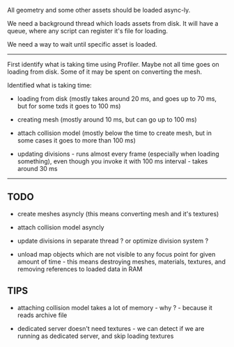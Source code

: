 

All geometry and some other assets should be loaded async-ly.

We need a background thread which loads assets from disk. It will have a queue, where any script can register it's file for loading.

We need a way to wait until specific asset is loaded.


***

First identify what is taking time using Profiler. Maybe not all time goes on loading from disk. Some of it may be spent on converting the mesh.

Identified what is taking time:

- loading from disk (mostly takes around 20 ms, and goes up to 70 ms, but for some txds it goes to 100 ms)

- creating mesh (mostly around 10 ms, but can go up to 100 ms)

- attach collision model (mostly below the time to create mesh, but in some cases it goes to more than 100 ms)

- updating divisions - runs almost every frame (especially when loading something), even though you invoke it with 100 ms interval - takes around 30 ms


***

## TODO

- create meshes asyncly (this means converting mesh and it's textures)

- attach collision model asyncly

- update divisions in separate thread ? or optimize division system ?

- unload map objects which are not visible to any focus point for given amount of time - this means destroying meshes, materials, textures, and removing references to loaded data in RAM


## TIPS

- attaching collision model takes a lot of memory - why ? - because it reads archive file

- dedicated server doesn't need textures - we can detect if we are running as dedicated server, and skip loading textures

